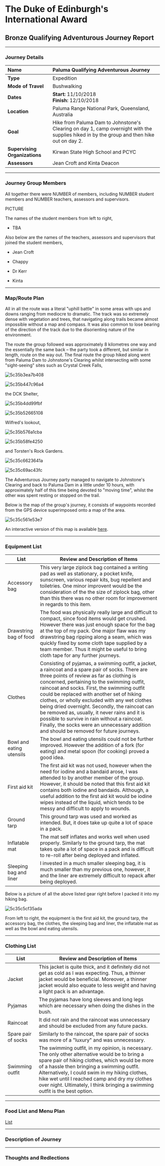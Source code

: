 # The Duke of Edinburgh's International Award

## Bronze Qualifying Adventurous Journey Report

---

### Journey Details

| Name                          | Paluma Qualifying Adventurous Journey                                                                                                     |
|:----------------------------- |:----------------------------------------------------------------------------------------------------------------------------------------- |
| **Type**                      | Expedition                                                                                                                                |
| **Mode of Travel**            | Bushwalking                                                                                                                               |
| **Dates**                     | **Start:** 11/10/2018 <br/>**Finish:** 12/10/2018                                                                                         |
| **Location**                  | Paluma Range National Park, Queensland, Australia                                                                                         |
| **Goal**                      | Hike from Paluma Dam to Johnstone's Clearing on day 1, camp overnight with the supplies hiked in by the group and then hike out on day 2. |
| **Supervising Organizations** | Kirwan State High School and PCYC                                                                                                         |
| **Assessors**                 | Jean Croft and Kinta Deacon                                                                                                               |

---

### Journey Group Members

All together there were NUMBER of members, including NUMBER student members and NUMBER teachers, assessors and supervisors.

PICTURE

The names of the student members from left to right,

* TBA

Also below are the names of the teachers, assessors and supervisors that joined the student members,

* Jean Croft

* Chappy

* Dr Kerr

* Kinta

---

### Map/Route Plan

All in all the route was a literal "uphill battle" in some areas with ups and downs ranging from mediocre to dramatic. The track was so extremely dense with vegetation and trees, that navigating along trails became almost impossible without a map and compass. It was also common to lose bearing of the direction of the track due to the disorienting nature of the environment.

The route the group followed was approximately 8 kilometres one way and the essentially the same back – the party took a different, but similar in length, route on the way out. The final route the group hiked along went from Paluma Dam to Johnstone's Clearing whilst intersecting with some "sight-seeing" sites such as Crystal Creek Falls,

![5c35b3ea7b408](https://i.loli.net/2019/01/09/5c35b3ea7b408.jpg)

![5c35b447c96a4](https://i.loli.net/2019/01/09/5c35b447c96a4.jpg)

the DCK Shelter,

![5c35b4dd99fbf](https://i.loli.net/2019/01/09/5c35b4dd99fbf.jpg)

![5c35b52665108](https://i.loli.net/2019/01/09/5c35b52665108.jpg)

Wilfred's lookout,

![5c35b576a1cba](https://i.loli.net/2019/01/09/5c35b576a1cba.jpg)

![5c35b58fe4250](https://i.loli.net/2019/01/09/5c35b58fe4250.jpg)

and Torsten's Rock Gardens. 

![5c35c6623641a](https://i.loli.net/2019/01/09/5c35c6623641a.jpg)

![5c35c69ac43fc](https://i.loli.net/2019/01/09/5c35c69ac43fc.jpg)

The Adventurous Journey party managed to navigate to Johnstone's Clearing and back to Paluma Dam in a little under 10 hours, with approximately half of this time being devoted to "moving time", whilst the other was spent resting or stopped on the trail.

Below is the map of the group's journey, it consists of waypoints recorded from the GPS device superimposed onto a map of the area.

![5c35c561e53e7](https://i.loli.net/2019/01/09/5c35c561e53e7.png)

An interactive version of this map is available [here](https://api.mapbox.com/styles/v1/nikhila/cjna8fhmv05tb2sruezdwauwm.html?fresh=true&title=true&access_token=pk.eyJ1IjoibmlraGlsYSIsImEiOiJjam42b3Z5dXcwOWN6M3ZtbHd2MW1oYzZ1In0.9bFwPJcbgmxWnypkx_vA-Q#14.2/-18.964000/146.176000/0).

---

### Equipment List

| List                     | Review and Description of Items                                                                                                                                                                                                                                                                                                                                                                                                                                                                                                                                                           |
| ------------------------ | ----------------------------------------------------------------------------------------------------------------------------------------------------------------------------------------------------------------------------------------------------------------------------------------------------------------------------------------------------------------------------------------------------------------------------------------------------------------------------------------------------------------------------------------------------------------------------------------- |
| Accessory bag            | This very large ziplock bag contained a writing pad as well as stationary, a pocket knife, sunscreen, various repair kits, bug repellent and toiletries. One minor improvent would be the consideration of the the size of ziplock bag, other than this there was no other room for improvement in regards to this item.                                                                                                                                                                                                                                                                  |
| Drawstring bag of food   | The food was physically really large and difficult to compact, since food items would get crushed. However there was just enough space for the bag at the top of my pack. One major flaw was my drawstring bag ripping along a seam, which was quickly fixed by some cloth tape supplied by a team member. Thus it might be useful to bring cloth tape for any further journeys.                                                                                                                                                                                                          |
| Clothes                  | Consisting of pyjamas, a swimming outfit, a jacket, a raincoat and a spare pair of socks. There are three points of review as far as clothing is concerned, pertaining to the swimming outfit, raincoat and socks. First, the swimming outfit could be replaced with another set of hiking clothes, or wholly excluded with any wet clothes being dried overnight. Secondly, the raincoat can be removed as, usually, it never rains and it is possible to survive in rain without a raincoat. Finally, the socks were an unnecessary addition and should be removed for future journeys. |
| Bowl and eating utensils | The bowl and eating utensils could not be further improved. However the addition of a fork (for eating) and metal spoon (for cooking) proved a good idea.                                                                                                                                                                                                                                                                                                                                                                                                                                 |
| First aid kit            | The first aid kit was not used, however when the need for iodine and a bandaid arose, I was attended to by another member of the group. However, it should be noted that this first aid kit contains both iodine and bandaids. Although, a useful addition to the first aid kit would be iodine wipes instead of the liquid, which tends to be messy and difficult to apply to wounds.                                                                                                                                                                                                    |
| Ground tarp              | This ground tarp was used and worked as intended. But, it does take up quite a lot of space in a pack.                                                                                                                                                                                                                                                                                                                                                                                                                                                                                    |
| Inflatable mat           | The mat self inflates and works well when used properly. Similarly to the ground tarp, the mat takes quite a lot of space in a pack and is difficult to re-roll after being deployed and inflated.                                                                                                                                                                                                                                                                                                                                                                                        |
| Sleeping bag and liner   | I invested in a much smaller sleeping bag, it is much smaller than my previous one, however, it and the liner are extremely difficult to repack after being deployed.                                                                                                                                                                                                                                                                                                                                                                                                                     |

Below is a picture of all the above listed gear right before I packed it into my hiking bag.

![5c35c5cf35ada](https://i.loli.net/2019/01/09/5c35c5cf35ada.jpg)

From left to right, the equipment is the first aid kit, the ground tarp, the accessory bag, the clothes, the sleeping bag and liner, the inflatable mat as well as the bowl and eating utensils.

---

### Clothing List

| List                | Review and Description of Items                                                                                                                                                                                                                                                                                                                                                    |
| ------------------- | ---------------------------------------------------------------------------------------------------------------------------------------------------------------------------------------------------------------------------------------------------------------------------------------------------------------------------------------------------------------------------------- |
| Jacket              | This jacket is quite thick, and it definitely did not get as cold as I was expecting. Thus, a thinner jacket would be beneficial. Moreover, a thinner jacket would also equate to less weight and having a light pack is an advantage.                                                                                                                                             |
| Pyjamas             | The pyjamas have long sleeves and long legs which are necessary when doing the dishes in the bush.                                                                                                                                                                                                                                                                                 |
| Raincoat            | It did not rain and the raincoat was unnecessary and should be excluded from any future packs.                                                                                                                                                                                                                                                                                     |
| Spare pair of socks | Similarly to the raincoat, the spare pair of socks was more of a "luxury" and was unnecessary.                                                                                                                                                                                                                                                                                     |
| Swimming outfit     | The swimming outfit, in my opinion, is necessary. The only other alternative would be to bring a spare pair of hiking clothes, which would be more of a hassle then bringing a swimming outfit. Alternatively, I could swim in my hiking clothes, hike wet until I reached camp and dry my clothes  over night. Ultimately, I think bringing a swimming outfit is the best option. |

---

### Food List and Menu Plan

[List](https://riversharp4.github.io/DukeOfEdinburgh/DukeofEdAJFood.pdf)

---

### Description of Journey



---

### Thoughts and Redlections
